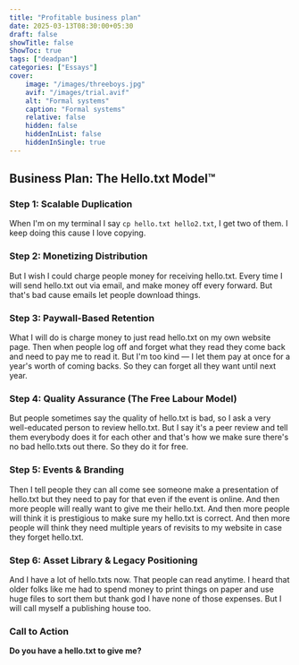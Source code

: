 ```yaml
---
title: "Profitable business plan"
date: 2025-03-13T08:30:00+05:30
draft: false
showTitle: false
ShowToc: true
tags: ["deadpan"]
categories: ["Essays"]
cover:
    image: "/images/threeboys.jpg"
    avif: "/images/trial.avif"
    alt: "Formal systems"
    caption: "Formal systems"
    relative: false
    hidden: false
    hiddenInList: false
    hiddenInSingle: true
---
```


## Business Plan: The Hello.txt Model™

### Step 1: Scalable Duplication
When I'm on my terminal I say `cp hello.txt hello2.txt`, I get two of them. I keep doing this cause I love copying.

### Step 2: Monetizing Distribution
But I wish I could charge people money for receiving hello.txt. Every time I will send hello.txt out via email, and make money off every forward.  But that's bad cause emails let people download things.

### Step 3: Paywall-Based Retention
What I will do is charge money to just read hello.txt on my own website page. Then when people log off and forget what they read they come back and need to pay me to read it. But I'm too kind — I let them pay at once for a year's worth of coming backs. So they can forget all they want until next year.

### Step 4: Quality Assurance (The Free Labour Model)
But people sometimes say the quality of hello.txt is bad, so I ask a very well-educated person to review hello.txt. But I say it's a peer review and tell them everybody does it for each other and that's how we make sure there's no bad hello.txts out there. So they do it for free.

### Step 5: Events & Branding
Then I tell people they can all come see someone make a presentation of hello.txt but they need to pay for that even if the event is online. And then more people will really want to give me their hello.txt. And then more people will think it is prestigious to make sure my hello.txt is correct. And then more people will think they need multiple years of revisits to my website in case they forget hello.txt.

### Step 6: Asset Library & Legacy Positioning
And I have a lot of hello.txts now. That people can read anytime. I heard that older folks like me had to spend money to print things on paper and use huge files to sort them but thank god I have none of those expenses. But I will call myself a publishing house too.

### Call to Action
**Do you have a hello.txt to give me?**
